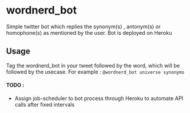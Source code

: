 # wordnerd_bot
Simple twitter bot which replies the synonym(s) , antonym(s) or homophone(s) as mentioned by the user. Bot is deployed on Heroku

## Usage
Tag the wordnerd_bot in your tweet followed by the word, which will be followed by the usecase. For example :
``` @wordnerd_bot universe synonyms ```



#### TODO :
* Assign job-scheduler to bot process through Heroku to automate API calls after fixed intervals
